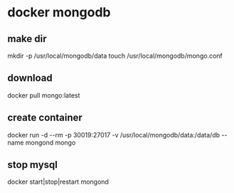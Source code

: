 docker mongodb
==============

## make dir
mkdir -p /usr/local/mongodb/data
touch /usr/local/mongodb/mongo.conf

## download
docker pull mongo:latest

## create container
docker run -d --rm -p 30019:27017 -v /usr/local/mongodb/data:/data/db --name mongond mongo 

## stop mysql
docker start|stop|restart mongond
